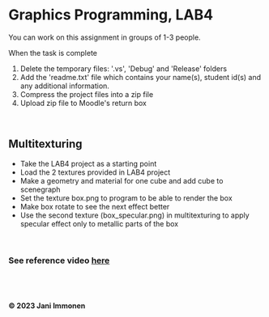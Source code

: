 # Graphics Programming, LAB4

You can work on this assignment in groups of 1-3 people.

When the task is complete

1. Delete the temporary files: '.vs', 'Debug' and 'Release' folders
2. Add the 'readme.txt' file which contains your name(s), student id(s) and any additional information.
3. Compress the project files into a zip file
4. Upload zip file to Moodle's return box


&nbsp;
## Multitexturing
- Take the LAB4 project as a starting point
- Load the 2 textures provided in LAB4 project
- Make a geometry and material for one cube and add cube to scenegraph
- Set the texture box.png to program to be able to render the box
- Make box rotate to see the next effect better
- Use the second texture (box_specular.png) in multitexturing to apply specular effect only to metallic parts of the box

&nbsp;
### See reference video [here](./lab04-reference.mp4)

&nbsp;
----
**© 2023 Jani Immonen**
